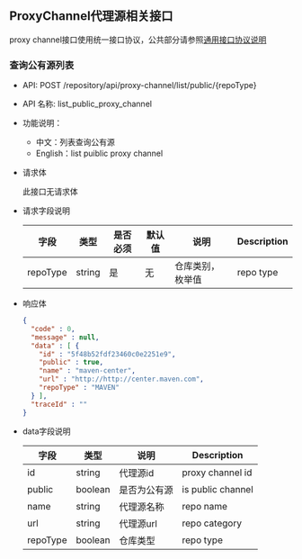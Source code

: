 ## ProxyChannel代理源相关接口

proxy channel接口使用统一接口协议，公共部分请参照[通用接口协议说明](./common.md)

### 查询公有源列表

- API: POST /repository/api/proxy-channel/list/public/{repoType}

- API 名称: list_public_proxy_channel

- 功能说明：

  - 中文：列表查询公有源
  - English：list puiblic proxy channel

- 请求体

  此接口无请求体

- 请求字段说明

  | 字段     | 类型   | 是否必须 | 默认值 | 说明             | Description |
  | -------- | ------ | -------- | ------ | ---------------- | ----------- |
  | repoType | string | 是       | 无     | 仓库类别，枚举值 | repo type   |

- 响应体

  ```json
  {
    "code" : 0,
    "message" : null,
    "data" : [ {
      "id" : "5f48b52fdf23460c0e2251e9",
      "public" : true,
      "name" : "maven-center",
      "url" : "http://http://center.maven.com",
      "repoType" : "MAVEN"
    } ],
    "traceId" : ""
  }
  ```

- data字段说明

  | 字段     | 类型    | 说明         | Description       |
  | -------- | ------- | ------------ | ----------------- |
  | id       | string  | 代理源id     | proxy channel id  |
  | public   | boolean | 是否为公有源 | is public channel |
  | name     | string  | 代理源名称   | repo name         |
  | url      | string  | 代理源url    | repo category     |
  | repoType | boolean | 仓库类型     | repo type         |


